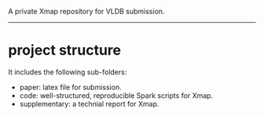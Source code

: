 A private Xmap repository for VLDB submission.

---

# project structure
It includes the following sub-folders:
* paper: latex file for submission.
* code: well-structured, reproducible Spark scripts for Xmap.
* supplementary: a technial report for Xmap.
